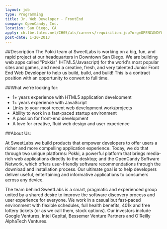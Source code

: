 ```yaml
---
layout: job
type: Programming
title: Jr. Web Developer - FrontEnd
company: OpenCandy, Inc.
location: San Diego, CA
apply: ch.tbe.taleo.net/CH05/ats/careers/requisition.jsp?org=OPENCANDY&cws=1&rid=143
post-date: 1-20-2013
--- 
```


##Description
The Pokki team at SweetLabs is working on a big, fun, and rapid project at our headquarters in Downtown San Diego. We are building web apps called "Pokkis" (HTML5/Javascript) for the world's most popular sites and games, and need a creative, fresh, and very talented Junior Front End Web Developer to help us build, build, and build! This is a contract position with an opportunity to convert to full time.
 
##What we're looking for:
* 1+ years experience with HTML5 application development
* 1+ years experience with JavaScript 
* Links to your most recent web development work/projects
* Ability to work in a fast-paced startup environment
* A passion for front-end development
* A love for creative, fluid web design and user experience
 
 
##About Us:

At SweetLabs we build products that empower developers to offer users a richer and more compelling application experience. Today, we do that through two unique platforms: Pokki, a powerful platform that brings media-rich web applications directly to the desktop; and the OpenCandy Software Network, which offers user-friendly software recommendations through the download and installation process. Our ultimate goal is to help developers deliver useful, entertaining and informative applications to consumers across any device.
 
The team behind SweetLabs is a smart, pragmatic and experienced group united by a shared desire to improve the software discovery process and user experience for everyone. We work in a casual but fast-paced environment with flexible schedules, full health benefits, 401k and free lottery tickets (or as we call them, stock options). Our investors include Google Ventures, Intel Capital, Bessemer Venture Partners and O’Reilly AlphaTech Ventures.